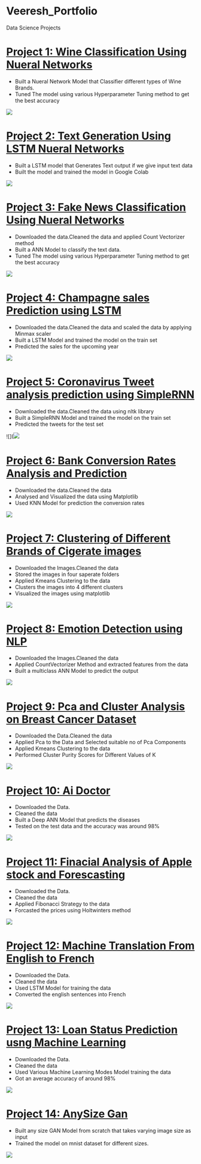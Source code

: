 # Veeresh_Portfolio
Data Science Projects
# [Project 1: Wine Classification Using Nueral Networks](https://github.com/veeresh361/Wine-Classification.git) 
* Built a Nueral Network Model that Classifier different types of Wine Brands.
* Tuned The model using various Hyperparameter Tuning method to get the best accuracy

![](https://github.com/veeresh361/Veeresh_Portfolio/blob/main/Wine_image.jpg)


# [Project 2: Text Generation Using  LSTM Nueral Networks](https://github.com/veeresh361/Project-2-Text-Genatation.git) 
* Built a  LSTM model that Generates Text output if we give input text data
* Built the model and trained the model in Google Colab

![](https://github.com/veeresh361/Veeresh_Portfolio/blob/main/Text_Generation.jfif)


# [Project 3: Fake News Classification Using Nueral Networks](https://github.com/veeresh361/Project-3-Fake-News-Classification.git) 
* Downloaded the data.Cleaned  the data and applied Count Vectorizer method
* Built a ANN Model to classify the text data.
* Tuned The model using various Hyperparameter Tuning method to get the best accuracy

![](https://github.com/veeresh361/Veeresh_Portfolio/blob/main/image.png)



# [Project 4: Champagne sales Prediction using LSTM](https://github.com/veeresh361/Project-4-Sales-Prediction.git) 
* Downloaded the data.Cleaned  the data and scaled  the data by applying Minmax scaler
* Built a LSTM Model and trained the model on the train set
* Predicted the sales for the upcoming year

![](https://github.com/veeresh361/Veeresh_Portfolio/blob/main/Sales_image.png)



# [Project 5: Coronavirus Tweet analysis prediction using SimpleRNN](https://github.com/veeresh361/Project-5-Coronavirus-Tweet-analysis.git) 
* Downloaded the data.Cleaned  the data using nltk library
* Built a SimpleRNN Model and trained the model on the train set
* Predicted the tweets for the test set

![](![](https://github.com/veeresh361/Veeresh_Portfolio/blob/main/RNN.jpeg)



# [Project 6: Bank Conversion Rates Analysis and Prediction](https://github.com/veeresh361/Project-6-Bank-Conversion-Prediction.git) 
* Downloaded the data.Cleaned  the data 
* Analysed and Visualized the data using Matplotlib
* Used KNN Model for prediction the conversion rates


![](https://github.com/veeresh361/Veeresh_Portfolio/blob/main/k_NN.png)



# [Project 7: Clustering of Different Brands of Cigerate images](https://github.com/veeresh361/Project-7-Clustering.git) 
* Downloaded the Images.Cleaned  the data 
* Stored the images in four saperate folders
* Applied Kmeans Clustering to the data
* Clusters the images into 4 different clusters
* Visualized the images using matplotlib

![](https://github.com/veeresh361/Veeresh_Portfolio/blob/main/Image_clusters.jfif)




# [Project 8: Emotion Detection using NLP](https://github.com/veeresh361/Emotion-Detection.git) 
* Downloaded the Images.Cleaned  the data 
* Applied CountVectorizer Method and extracted features from the data
* Built a multiclass ANN Model to predict the output


![](https://github.com/veeresh361/Veeresh_Portfolio/blob/main/emotion_image.jfif)



# [Project 9: Pca and Cluster Analysis on Breast Cancer Dataset](https://github.com/veeresh361/PCA-and-Cluster-Analysis.git) 
* Downloaded the Data.Cleaned  the data 
* Applied Pca to the Data and Selected suitable no of Pca Components
* Applied Kmeans Clustering to the data
* Performed Cluster Purity Scores for Different Values of K

![](https://github.com/veeresh361/Veeresh_Portfolio/blob/main/PCA-clusterCluster_image.png)



# [Project 10: Ai Doctor](https://github.com/veeresh361/Ai-Doctor.git) 
* Downloaded the Data. 
* Cleaned the data
* Built a Deep ANN Model that predicts the diseases
* Tested on the test data and the accuracy was around 98%

![](https://github.com/veeresh361/Veeresh_Portfolio/blob/main/Ai%20Doctor.jpg)



# [Project 11: Finacial Analysis of Apple stock and Forescasting](https://github.com/veeresh361/Financial-Analysis.git) 
* Downloaded the Data. 
* Cleaned the data
* Applied Fibonacci Strategy to the data
* Forcasted the prices using Holtwinters method

![](https://github.com/veeresh361/Veeresh_Portfolio/blob/main/Fabinochi.png)




# [Project 12: Machine Translation From English to French](https://github.com/veeresh361/Machine-Translation.git) 
* Downloaded the Data. 
* Cleaned the data
* Used LSTM Model for training the data
* Converted the english sentences into French

![](https://github.com/veeresh361/Veeresh_Portfolio/blob/main/download%20(1).jpg)



# [Project 13: Loan Status Prediction usng Machine Learning](https://github.com/veeresh361/Loan-Status-Prediction) 
* Downloaded the Data. 
* Cleaned the data
* Used Various Machine Learning Modes Model  training the data
* Got an average accuracy of around 98%

![](https://github.com/veeresh361/Veeresh_Portfolio/blob/main/loan_image.jpg)



# [Project 14: AnySize Gan](https://github.com/veeresh361/AnySizeGan.git) 
* Built any size GAN Model from scratch that takes varying image size as input
* Trained the model on mnist dataset for different sizes.

![](https://github.com/veeresh361/Veeresh_Portfolio/blob/main/5-Figure2-1.png)






